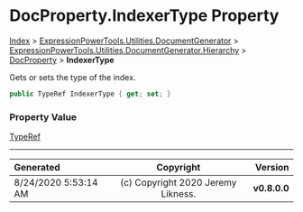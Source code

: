 ﻿# DocProperty.IndexerType Property

[Index](../index.md) > [ExpressionPowerTools.Utilities.DocumentGenerator](ExpressionPowerTools.Utilities.DocumentGenerator.a.md) > [ExpressionPowerTools.Utilities.DocumentGenerator.Hierarchy](ExpressionPowerTools.Utilities.DocumentGenerator.Hierarchy.n.md) > [DocProperty](ExpressionPowerTools.Utilities.DocumentGenerator.Hierarchy.DocProperty.cs.md) > **IndexerType**

Gets or sets the type of the index.

```csharp
public TypeRef IndexerType { get; set; }
```

### Property Value

 [TypeRef](ExpressionPowerTools.Utilities.DocumentGenerator.Hierarchy.TypeRef.cs.md) 


---

| Generated | Copyright | Version |
| :-- | :-: | --: |
| 8/24/2020 5:53:14 AM | (c) Copyright 2020 Jeremy Likness. | **v0.8.0.0** |
